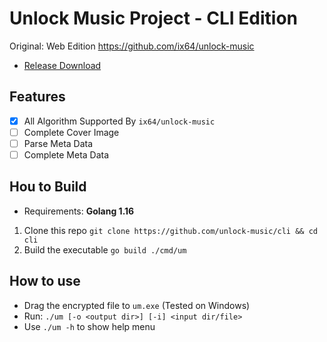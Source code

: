 # Unlock Music Project - CLI Edition

Original: Web Edition https://github.com/ix64/unlock-music

- [Release Download](https://github.com/unlock-music/cli/releases/latest)

## Features

- [x] All Algorithm Supported By `ix64/unlock-music`
- [ ] Complete Cover Image
- [ ] Parse Meta Data
- [ ] Complete Meta Data

## Hou to Build

- Requirements: **Golang 1.16**

1. Clone this repo `git clone https://github.com/unlock-music/cli && cd cli`
2. Build the executable `go build ./cmd/um`

## How to use

- Drag the encrypted file to `um.exe` (Tested on Windows)
- Run: `./um [-o <output dir>] [-i] <input dir/file>`
- Use `./um -h` to show help menu
